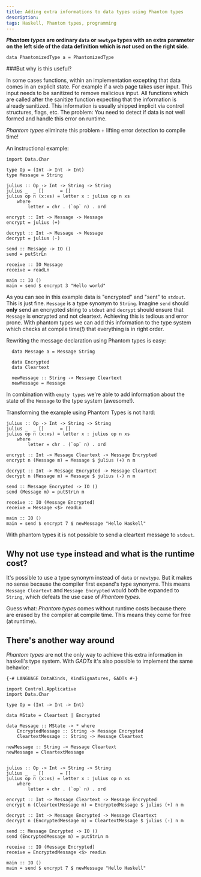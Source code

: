 ```yaml
---
title: Adding extra informations to data types using Phantom types
description: 
tags: Haskell, Phantom types, programming
---
```

___Phantom types_ are ordinary `data` or `newtype` types with an extra parameter on the left side of the data definition which is _not_ used on the right side.__
```{.haskell}
data PhantomizedType a = PhantomizedType
```

###But why is this useful?

In some cases functions, within an implementation excepting that data comes in an explicit state. For example if a web page takes user input. This input needs to be sanitized to remove malicious input. All functions which are called after the sanitize function expecting that the information is already sanitized. This information is usually shipped implicit via control structures, flags, etc. The problem: You need to detect if data is not well formed and handle this error on runtime.

_Phantom types_ eliminate this problem + lifting error detection to compile time!

An instructional example:

```{.haskell .numberLines}
import Data.Char

type Op = (Int -> Int -> Int)
type Message = String

julius :: Op -> Int -> String -> String
julius _  _ []      = []
julius op n (x:xs) = letter x : julius op n xs
    where
        letter = chr . (`op` n) . ord

encrypt :: Int -> Message -> Message
encrypt = julius (+)

decrypt :: Int -> Message -> Message
decrypt = julius (-)

send :: Message -> IO ()
send = putStrLn

receive :: IO Message
receive = readLn

main :: IO ()
main = send $ encrypt 3 "Hello world"
```

As you can see in this example data is "encrypted" and "sent" to `stdout`. This is just fine.
`Message` is a type synonym to `String`. Imagine `send` should __only__ send an encrypted string to `stdout` and `decrypt` should ensure that `Message` is encrypted and not cleartext. Achieving this is tedious and error prone.
With phantom types we can add this information to the type system which checks at compile time(!) that everything is in right order.

Rewriting the message declaration using Phantom types is easy:

```{.haskell}
  data Message a = Message String
  
  data Encrypted
  data Cleartext
  
  newMessage :: String -> Message Cleartext
  newMessage = Message
```
In combination with `empty types` we're able to add information about the state of the `Message` to the type system (awesome!).

Transforming the example using Phantom Types is not hard:

```{.haskell .numberLines}
julius :: Op -> Int -> String -> String
julius _  _ []      = []
julius op n (x:xs) = letter x : julius op n xs
    where
        letter = chr . (`op` n) . ord

encrypt :: Int -> Message Cleartext -> Message Encrypted
encrypt n (Message m) = Message $ julius (+) n m

decrypt :: Int -> Message Encrypted -> Message Cleartext
decrypt n (Message m) = Message $ julius (-) n m

send :: Message Encrypted -> IO ()
send (Message m) = putStrLn m

receive :: IO (Message Encrypted)
receive = Message <$> readLn

main :: IO ()
main = send $ encrypt 7 $ newMessage "Hello Haskell"
```

With phantom types it is not possible to send a cleartext message to `stdout`.

## Why not use `type` instead and what is the runtime cost?

It's possible to use a type synonym instead of `data` or `newtype`. But it makes no sense because the compiler first expand's type synonyms. This means `Message Cleartext` and `Message Encrypted` would both be expanded to `String`, which defeats the use case of _Phantom types_.

Guess what: _Phantom types_ comes without runtime costs because there are erased by the compiler at compile time. This means they come for free (at runtime).

## There's another way around

_Phantom types_ are not the only way to achieve this extra information in haskell's type system. With _GADTs_ it's also possible to implement the same behavior:

```{.haskell .numberLines}
{-# LANGUAGE DataKinds, KindSignatures, GADTs #-}

import Control.Applicative
import Data.Char

type Op = (Int -> Int -> Int)

data MState = Cleartext | Encrypted

data Message :: MState -> * where
    EncryptedMessage :: String -> Message Encrypted
    CleartextMessage :: String -> Message Cleartext

newMessage :: String -> Message Cleartext
newMessage = CleartextMessage


julius :: Op -> Int -> String -> String
julius _  _ []      = []
julius op n (x:xs) = letter x : julius op n xs
    where
        letter = chr . (`op` n) . ord

encrypt :: Int -> Message Cleartext -> Message Encrypted
encrypt n (CleartextMessage m) = EncryptedMessage $ julius (+) n m

decrypt :: Int -> Message Encrypted -> Message Cleartext
decrypt n (EncryptedMessage m) = CleartextMessage $ julius (-) n m

send :: Message Encrypted -> IO ()
send (EncryptedMessage m) = putStrLn m

receive :: IO (Message Encrypted)
receive = EncryptedMessage <$> readLn

main :: IO ()
main = send $ encrypt 7 $ newMessage "Hello Haskell"
```


